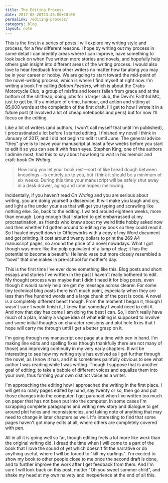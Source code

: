 ```yaml
---
title: The Editing Process
date: 2017-08-20T23:45:00+10:00
permalink: /editing-process/
category: blog
layout: note
---
```


This is the first in a series of posts I will explore my writing style and process, for a few different reasons. I hope by writing out my process in some detail I can identify areas where I can improve, have something to look back on when I've written more stories and novels, and hopefully help others gain insight into different areas of the writing process. I would also love to hear feedback from other writers no matter how far along you may be in your career or hobby. We are going to start toward the mid-point of the novel-writing process, which is where I find myself at right now. I'm writing a book I'm calling _Bottom Feeders_, which is about the Crabs Motorcycle Club, a group of misfits and losers fallen from grace and at the bottom of the shitheap, doing jobs for a larger club, the Devil's Faithful MC, just to get by. It's a mixture of crime, humour, and action and sitting at 85,000 words at the completion of the first draft. I'll get to how I wrote it in a future post (it involved a lot of cheap notebooks and pens) but for now I'll focus on the editing.

<!--more-->

Like a lot of writers (and authors, I won't call myself that until I'm published), I procrastinated a lot before I started editing. I finished my novel I think in January of 2017, and I did not begin to edit it until June. The general advice "they" give is to leave your manuscript at least a few weeks before you start to edit it so you can see it with fresh eyes. Stephen King, one of the authors I admire most, had this to say about how long to wait in his memoir and craft-book _On Writing_.

> How long you let your book rest—sort of like bread dough between kneadings—is entirely up to you, but I think it should be a minimum of six weeks. During this time your manuscript will be safely shut away in a desk drawer, aging and (one hopes) mellowing.

Incidentally, if you haven't read _On Writing_ and you are serious about writing, you are doing yourself a disservice. It will make you laugh and cry, and light a fire under your ass that will get you typing and scrawling like nothing else. So, back to the editing. I waited around eighteen weeks, more than enough. Long enough that I started to get embarrassed at my procrastination, as friends who knew about my weird little hobby asked now and then whether I'd gotten around to editing my book so they could read it. So I hauled myself down to Officeworks with a copy of my Word document and got printing. It cost around twenty dollars to print the 269 A4 manuscript pages, so around the price of a novel nowadays. What I got though was more like the pulp equivalent of a lump of clay; it has the potential to become a beautiful Hellenic vase but more closely resembled a "bowl" that one makes in pre-school for mother's day.

This is the first time I've ever done something like this. Blog posts and short essays and stories I've written in the past I haven't really bothered to edit. My thought process was maybe that I didn't need it for blog posts, even though it would surely help me get my message across clearer. For some tiny technical blog posts there isn't much point, especially when they are less than five hundred words and a large chunk of the post is code. A novel is a completely different beast though. From the moment I began it, though I wasn't sure I would finish it, I knew that someday I would need to edit it. And now that day has come I am doing the best I can. So, I don't really have much of a plan, mainly a vague idea of what editing is supposed to involve and some initial thoughts on character revisions and plot hole fixes that I hope will carry me through until I get a better grasp on it.

I'm going through my manuscript one page at a time with pen in hand. I'm making line edits and spelling fixes (though thankfully there are not many of those) and improving continuity in my very early chapters. It will be interesting to see how my writing style has evolved as I get further through the novel, as I know it has, and it is sometimes painfully obvious to see what author I was reading while I was writing. Though I suppose that is another goal of editing; to take a babble of different voices and equalize them into your own, thus forming your own distinct voice as a writer.

I'm approaching the editing how I approached the writing in the first place. I will get so many pages edited by hand, say twenty or so, then go and put those changes into the computer. I get paranoid when I've written too much on paper that has not been put into the computer. In some cases I'm scrapping complete paragraphs and writing new story and dialogue to get around plot holes and inconsistencies, and taking note of anything that may need to change in later chapters as well. It's interesting to find that some pages haven't got many edits at all, where others are completely covered with pen.

All in all it is going well so far, though editing feels a lot more like _work_ than the original writing did. I dread the time when I will come to a part of the book that I love the sound of yet which doesn't fit the narrative or do anything useful, where I will be forced to "kill my darlings". I'm excited to show my book to other people close to me once the second draft is done, and to further improve the work after I get feedback from them. And I'm sure I will look back on this post, mutter "Oh you sweet summer child", and shake my head at my own naivety and inexperience at the end of all this.
